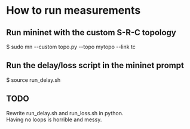 # How to run measurements

## Run mininet with the custom S-R-C topology
$ sudo mn --custom topo.py --topo mytopo --link tc


## Run the delay/loss script in the mininet prompt
$ source run_delay.sh


## TODO
Rewrite run_delay.sh and run_loss.sh in python. </br>
Having no loops is horrible and messy.
